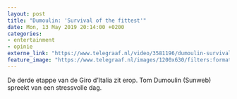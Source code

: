 ```yaml
---
layout: post
title: "Dumoulin: 'Survival of the fittest'"
date: Mon, 13 May 2019 20:14:00 +0200
categories: 
- entertainment 
- opinie 
externe_link: "https://www.telegraaf.nl/video/3581196/dumoulin-survival-of-the-fittest"
feature_image: "https://www.telegraaf.nl/images/1200x630/filters:format(jpeg):quality(80)/cdn-kiosk-api.telegraaf.nl/fa7b6abe-75aa-11e9-8689-0218eaf05005.jpg"
---
```


<p class="intro">De derde etappe van de Giro d’Italia zit erop. Tom Dumoulin (Sunweb) spreekt van een stressvolle dag.</p>
